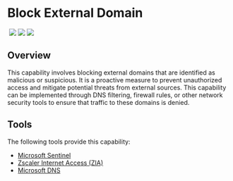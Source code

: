 # Block External Domain
&nbsp;![](https://img.shields.io/badge/ID-C3103-blue)&nbsp;![](https://img.shields.io/badge/Phase-Containment_%28P0003%29-blue)&nbsp;![](https://img.shields.io/badge/Category-Network-blue)
## Overview
This capability involves blocking external domains that are identified as malicious or suspicious. It is a proactive measure to prevent unauthorized access and mitigate potential threats from external sources. This capability can be implemented through DNS filtering, firewall rules, or other network security tools to ensure that traffic to these domains is denied.

## Tools
The following tools provide this capability:

- [Microsoft Sentinel](../tool/ms-sentinel/C3103.md)
- [Zscaler Internet Access (ZIA)](../tool/zscaler-zia/C3103.md)
- [Microsoft DNS](../tool/ms-dns/C3103.md)